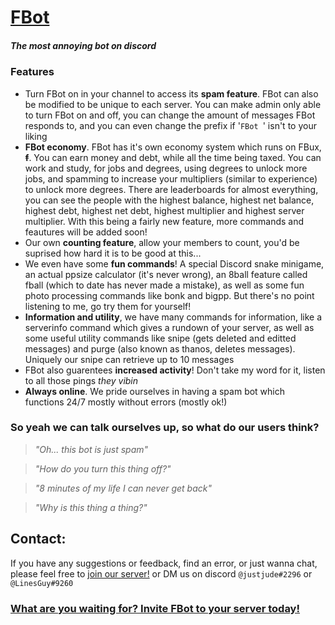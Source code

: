 # [**FBot**](https://fbot.breadhub.uk)
##### *The most annoying bot on discord*

### Features
- Turn FBot on in your channel to access its **spam feature**. FBot can also be modified to be unique to each server. You can make admin only able to turn FBot on and off, you can change the amount of messages FBot responds to, and you can even change the prefix if '`FBot `' isn't to your liking
- **FBot economy**. FBot has it's own economy system which runs on FBux, **~~f~~**. You can earn money and debt, while all the time being taxed. You can work and study, for jobs and degrees, using degrees to unlock more jobs, and spamming to increase your multipliers (similar to experience) to unlock more degrees. There are leaderboards for almost everything, you can see the people with the highest balance, highest net balance, highest debt, highest net debt, highest multiplier and highest server multiplier. With this being a fairly new feature, more commands and feautures will be added soon!
- Our own **counting feature**, allow your members to count, you'd be suprised how hard it is to be good at this...
- We even have some **fun commands**! A special Discord snake minigame, an actual ppsize calculator (it's never wrong), an 8ball feature called fball (which to date has never made a mistake), as well as some fun photo processing commands like bonk and bigpp. But there's no point listening to me, go try them for yourself!
- **Information and utility**, we have many commands for information, like a serverinfo command which gives a rundown of your server, as well as some useful utility commands like snipe (gets deleted and editted messages) and purge (also known as thanos, deletes messages). Uniquely our snipe can retrieve up to 10 messages
- FBot also guarentees **increased activity**! Don't take my word for it, listen to all those pings *they vibin*
- **Always online**. We pride ourselves in having a spam bot which functions 24/7 mostly without errors (mostly ok!)

### **So yeah we can talk ourselves up, so what do our users think?**
 > *"Oh... this bot is just spam"*
 
 > *"How do you turn this thing off?"*
 
 > *"8 minutes of my life I can never get back"*
 
 > *"Why is this thing a thing?"*
 
 ## **Contact:**
If you have any suggestions or feedback, find an error, or just wanna chat, please feel free to [join our server!](https://fbot.breadhub.uk/server) or DM us on discord `@justjude#2296` or `@LinesGuy#9260`
 
 ### [**What are you waiting for? Invite FBot to your server today!**](https://fbot.breadhub.uk/invite)

